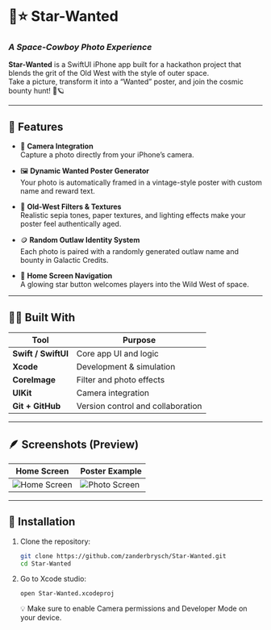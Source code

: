 # 🌌⭐ Star-Wanted
### _A Space-Cowboy Photo Experience_

**Star-Wanted** is a SwiftUI iPhone app built for a hackathon project that blends the grit of the Old West with the style of outer space.  
Take a picture, transform it into a “Wanted” poster, and join the cosmic bounty hunt! 🤠🪐

---

## 🚀 Features

- 📸 **Camera Integration**  
  Capture a photo directly from your iPhone’s camera.

- 🖼️ **Dynamic Wanted Poster Generator**  
  Your photo is automatically framed in a vintage-style poster with custom name and reward text.

- 🎨 **Old-West Filters & Textures**  
  Realistic sepia tones, paper textures, and lighting effects make your poster feel authentically aged.

- 🪙 **Random Outlaw Identity System**  
  Each photo is paired with a randomly generated outlaw name and bounty in Galactic Credits.

- 🌟 **Home Screen Navigation**  
  A glowing star button welcomes players into the Wild West of space.

---

## 🧑‍💻 Built With

| Tool | Purpose |
|------|----------|
| **Swift / SwiftUI** | Core app UI and logic |
| **Xcode** | Development & simulation |
| **CoreImage** | Filter and photo effects |
| **UIKit** | Camera integration |
| **Git + GitHub** | Version control and collaboration |

---

## 🪶 Screenshots (Preview)

| Home Screen | Poster Example |
|--------------|----------------|
| ![Home Screen](docs/home-screen.png) | ![Photo Screen](docs/photo-screen.png) | ![Saved Screen](docs/save-screen.png) | ![Wanted Poster](docs/example-save.png) |

---

## 🔧 Installation

1. Clone the repository:
   ```bash
   git clone https://github.com/zanderbrysch/Star-Wanted.git
   cd Star-Wanted
   ```
2. Go to Xcode studio:
   ```
   open Star-Wanted.xcodeproj
   ```
   
   
   💡 Make sure to enable Camera permissions and Developer Mode on your device.
